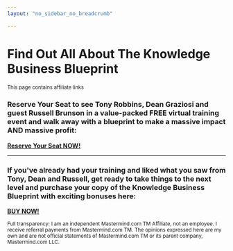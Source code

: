 ```yaml
---
layout: "no_sidebar_no_breadcrumb"

---
```


  <script type="text/javascript">
      window.location='https://dgachieve.com/joining?source=ILDKBB&a=1899';
    </script>

# Find Out All About The Knowledge Business Blueprint   
<sub>This page contains affiliate links</sub>

### Reserve Your Seat to see Tony Robbins, Dean Graziosi and guest Russell Brunson in a value-packed FREE virtual training event and walk away with a blueprint to make a massive impact AND massive profit:

<b>
<a href="https://dgachieve.com/joining?source=ILDKBB&a=1899">Reserve Your Seat NOW!</a>
</b>

***

### If you've already had your training and liked what you saw from Tony, Dean and Russell, get ready to take things to the next level and purchase your copy of the Knowledge Business Blueprint with exciting bonuses here:

<b>
<a href="https://dgachieve.com/kbb-ordering?source=ILDKBB&a=1899">BUY NOW!</a>
</b>
<br>


<sub>Full transparency: I am an independent Mastermind.com TM Affiliate, not an employee. I receive referral payments from Mastermind.com TM. The opinions expressed here are my own and are not official statements of Mastermind.com TM or its parent company, Mastermind.com LLC.</sub>








